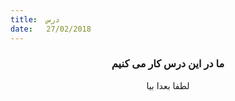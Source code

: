 ```yaml
---
title:  درس
date:   27/02/2018
---
```


### <center>ما در این درس کار می کنیم</center>
<center>لطفا بعدا بیا</center>